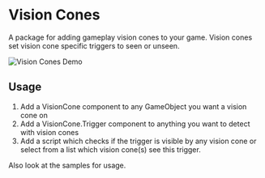# Vision Cones

A package for adding gameplay vision cones to your game. Vision cones set vision cone specific triggers to seen or unseen.

![Vision Cones Demo](./Documentation~/vision-cone-demo.gif)

## Usage

1. Add a VisionCone component to any GameObject you want a vision cone on
2. Add a VisionCone.Trigger component to anything you want to detect with vision cones
3. Add a script which checks if the trigger is visible by any vision cone or select from a list which vision cone(s) see this trigger.

Also look at the samples for usage.